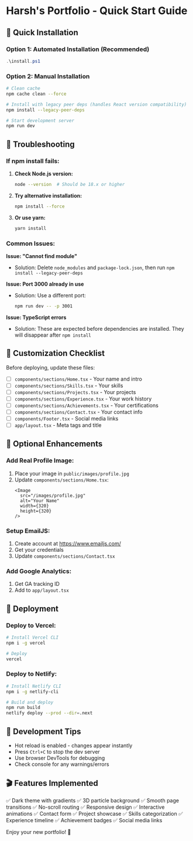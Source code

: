# Harsh's Portfolio - Quick Start Guide

## 🎯 Quick Installation

### Option 1: Automated Installation (Recommended)
```powershell
.\install.ps1
```

### Option 2: Manual Installation
```bash
# Clean cache
npm cache clean --force

# Install with legacy peer deps (handles React version compatibility)
npm install --legacy-peer-deps

# Start development server
npm run dev
```

## 🔧 Troubleshooting

### If npm install fails:

1. **Check Node.js version:**
   ```bash
   node --version  # Should be 18.x or higher
   ```

2. **Try alternative installation:**
   ```bash
   npm install --force
   ```

3. **Or use yarn:**
   ```bash
   yarn install
   ```

### Common Issues:

**Issue: "Cannot find module"**
- Solution: Delete `node_modules` and `package-lock.json`, then run `npm install --legacy-peer-deps`

**Issue: Port 3000 already in use**
- Solution: Use a different port:
  ```bash
  npm run dev -- -p 3001
  ```

**Issue: TypeScript errors**
- Solution: These are expected before dependencies are installed. They will disappear after `npm install`

## 📝 Customization Checklist

Before deploying, update these files:

- [ ] `components/sections/Home.tsx` - Your name and intro
- [ ] `components/sections/Skills.tsx` - Your skills
- [ ] `components/sections/Projects.tsx` - Your projects
- [ ] `components/sections/Experience.tsx` - Your work history
- [ ] `components/sections/Achievements.tsx` - Your certifications
- [ ] `components/sections/Contact.tsx` - Your contact info
- [ ] `components/Footer.tsx` - Social media links
- [ ] `app/layout.tsx` - Meta tags and title

## 🎨 Optional Enhancements

### Add Real Profile Image:
1. Place your image in `public/images/profile.jpg`
2. Update `components/sections/Home.tsx`:
   ```tsx
   <Image 
     src="/images/profile.jpg"
     alt="Your Name"
     width={320}
     height={320}
   />
   ```

### Setup EmailJS:
1. Create account at https://www.emailjs.com/
2. Get your credentials
3. Update `components/sections/Contact.tsx`

### Add Google Analytics:
1. Get GA tracking ID
2. Add to `app/layout.tsx`

## 🚀 Deployment

### Deploy to Vercel:
```bash
# Install Vercel CLI
npm i -g vercel

# Deploy
vercel
```

### Deploy to Netlify:
```bash
# Install Netlify CLI
npm i -g netlify-cli

# Build and deploy
npm run build
netlify deploy --prod --dir=.next
```

## 📱 Development Tips

- Hot reload is enabled - changes appear instantly
- Press `Ctrl+C` to stop the dev server
- Use browser DevTools for debugging
- Check console for any warnings/errors

## 🎬 Features Implemented

✅ Dark theme with gradients
✅ 3D particle background
✅ Smooth page transitions
✅ No-scroll routing
✅ Responsive design
✅ Interactive animations
✅ Contact form
✅ Project showcase
✅ Skills categorization
✅ Experience timeline
✅ Achievement badges
✅ Social media links

Enjoy your new portfolio! 🎉
